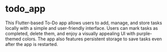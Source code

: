# todo_app

This Flutter-based To-Do app allows users to add, manage, and store tasks locally with a simple and user-friendly interface. Users can mark tasks as completed, delete them, and enjoy a visually appealing UI with purple-themed colors. The app also features persistent storage to save tasks even after the app is restarted.
